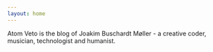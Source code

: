 ```yaml
---
layout: home
---
```


Atom Veto is the blog of Joakim Buschardt Møller - a creative coder, musician, technologist and humanist.